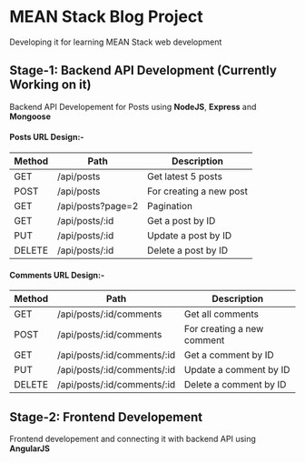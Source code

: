 # MEAN Stack Blog Project
Developing it for learning MEAN Stack web development

## Stage-1: Backend API Development (Currently Working on it)
Backend API Developement for Posts using **NodeJS**, **Express** and **Mongoose**

#### Posts URL Design:-

Method | Path | Description
--- | --- | ---
GET | /api/posts | Get latest 5 posts
POST | /api/posts | For creating a new post
GET | /api/posts?page=2 | Pagination
GET | /api/posts/:id | Get a post by ID
PUT | /api/posts/:id | Update a post by ID
DELETE | /api/posts/:id | Delete a post by ID

#### Comments URL Design:-

Method | Path | Description
--- | --- | ---
GET | /api/posts/:id/comments | Get all comments
POST | /api/posts/:id/comments | For creating a new comment
GET | /api/posts/:id/comments/:id | Get a comment by ID
PUT | /api/posts/:id/comments/:id | Update a comment by ID
DELETE | /api/posts/:id/comments/:id | Delete a comment by ID

## Stage-2: Frontend Developement
Frontend developement and connecting it with backend API using **AngularJS**
